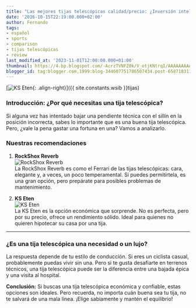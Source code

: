 ```yaml
---
title: "Las mejores tijas telescópicas calidad/precio: ¿Inversión inteligente o dinero tirado?"
date: '2016-10-15T22:19:00.000+02:00'
author: Fernando
tags:
- español
- sports
- comparison
- tijas telescópicas
- review
last_modified_at: '2023-11-01T12:00:00.000+01:00'
thumbnail: https://4.bp.blogspot.com/-AcrzTVNFZ0k/V_otjKNtrqI/AAAAAAAAA28/yc_upg1AUVcojspmLGUVL7PIJQgAmEU6QCLcB/s72-c/ks%2Beten.jpg
blogger_id: tag:blogger.com,1999:blog-344607751786507434.post-6587183119908818704
---
```


[![KS Eten](https://4.bp.blogspot.com/-AcrzTVNFZ0k/V_otjKNtrqI/AAAAAAAAA28/yc_upg1AUVcojspmLGUVL7PIJQgAmEU6QCLcB/s72-c/ks%2Beten.jpg){: .align-right}]({{ site.constants.wsib }}tijas)

### Introducción: ¿Por qué necesitas una tija telescópica?

Si alguna vez has intentado bajar una pendiente técnica con el sillín en la posición incorrecta, sabes lo importante que es una buena tija telescópica. Pero, ¿vale la pena gastar una fortuna en una? Vamos a analizarlo.

### Nuestras recomendaciones

1. **RockShox Reverb**  
   ![RockShox Reverb](https://3.bp.blogspot.com/-bZXYNg9x03s/WAFW1UA2smI/AAAAAAAAA38/qezUl0AWbq4XXL5PiA0Sg81IDSskKbPlwCLcB/s200/rockshox%2Breverb.jpg)  
   La RockShox Reverb es como el Ferrari de las tijas telescópicas: cara, elegante y, a veces, un poco temperamental. Si puedes permitírtela, es una gran opción, pero prepárate para posibles problemas de mantenimiento.

2. **KS Eten**  
   ![KS Eten](https://4.bp.blogspot.com/-AcrzTVNFZ0k/V_otjKNtrqI/AAAAAAAAA28/yc_upg1AUVcojspmLGUVL7PIJQgAmEU6QCLcB/s72-c/ks%2Beten.jpg)  
   La KS Eten es la opción económica que sorprende. No es perfecta, pero por su precio, ofrece un rendimiento sólido. Ideal para quienes no quieren hipotecar su casa por una tija.

---

### ¿Es una tija telescópica una necesidad o un lujo?

La respuesta depende de tu estilo de conducción. Si eres un ciclista casual, probablemente puedas vivir sin una. Pero si te gusta desafiarte en terrenos técnicos, una tija telescópica puede ser la diferencia entre una bajada épica y una visita al hospital.

**Conclusión:** Si buscas una tija telescópica económica y confiable, estas opciones son ideales. Pero recuerda, no importa cuán buena sea tu tija, no te salvará de una mala línea. ¡Elige sabiamente y mantén el equilibrio!
